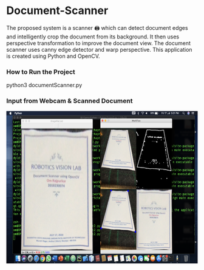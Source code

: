 # Document-Scanner
The proposed system is a scanner 🖨 which can detect document edges and intelligently crop the document from its background.  It then uses perspective transformation to improve the document view. The document scanner uses canny edge detector and warp perspective. This application is created using Python and OpenCV.

### How to Run the Project

python3 documentScanner.py

### Input from Webcam & Scanned Document

<img src="https://github.com/OmRajpurkar/Document-Scanner/blob/master/Screenshot.png" alt="alt text" width="600" height="400">
